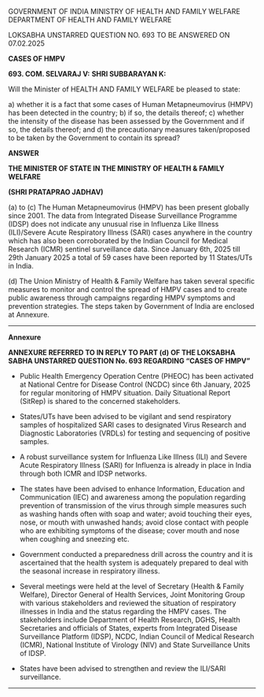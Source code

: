 GOVERNMENT OF INDIA
MINISTRY OF HEALTH AND FAMILY WELFARE
DEPARTMENT OF HEALTH AND FAMILY WELFARE

LOKSABHA
UNSTARRED QUESTION NO. 693
TO BE ANSWERED ON 07.02.2025

**CASES OF HMPV**

**693. COM. SELVARAJ V:**
**SHRI SUBBARAYAN K:**

Will the Minister of HEALTH AND FAMILY WELFARE be pleased to state:

a) whether it is a fact that some cases of Human Metapneumovirus (HMPV) has been detected in the country;
b) if so, the details thereof;
c) whether the intensity of the disease has been assessed by the Government and if so, the details thereof; and
d) the precautionary measures taken/proposed to be taken by the Government to contain its spread?

**ANSWER**

**THE MINISTER OF STATE IN THE MINISTRY OF HEALTH & FAMILY WELFARE**

**(SHRI PRATAPRAO JADHAV)**

(a) to (c) The Human Metapneumovirus (HMPV) has been present globally since 2001. The data from Integrated Disease Surveillance Programme (IDSP) does not indicate any unusual rise in Influenza Like Illness (ILI)/Severe Acute Respiratory Illness (SARI) cases anywhere in the country which has also been corroborated by the Indian Council for Medical Research (ICMR) sentinel surveillance data. Since January 6th, 2025 till 29th January 2025 a total of 59 cases have been reported by 11 States/UTs in India.

(d) The Union Ministry of Health & Family Welfare has taken several specific measures to monitor and control the spread of HMPV cases and to create public awareness through campaigns regarding HMPV symptoms and prevention strategies. The steps taken by Government of India are enclosed at Annexure.

---

**Annexure**

**ANNEXURE REFERRED TO IN REPLY TO PART (d) OF THE LOKSABHA SABHA
UNSTARRED QUESTION No. 693 REGARDING “CASES OF HMPV”**

- Public Health Emergency Operation Centre (PHEOC) has been activated at National Centre for Disease Control (NCDC) since 6th January, 2025 for regular monitoring of HMPV situation. Daily Situational Report (SitRep) is shared to the concerned stakeholders.

- States/UTs have been advised to be vigilant and send respiratory samples of hospitalized SARI cases to designated Virus Research and Diagnostic Laboratories (VRDLs) for testing and sequencing of positive samples.

- A robust surveillance system for Influenza Like Illness (ILI) and Severe Acute Respiratory Illness (SARI) for Influenza is already in place in India through both ICMR and IDSP networks.

- The states have been advised to enhance Information, Education and Communication (IEC) and awareness among the population regarding prevention of transmission of the virus through simple measures such as washing hands often with soap and water; avoid touching their eyes, nose, or mouth with unwashed hands; avoid close contact with people who are exhibiting symptoms of the disease; cover mouth and nose when coughing and sneezing etc.

- Government conducted a preparedness drill across the country and it is ascertained that the health system is adequately prepared to deal with the seasonal increase in respiratory illness.

- Several meetings were held at the level of Secretary (Health & Family Welfare), Director General of Health Services, Joint Monitoring Group with various stakeholders and reviewed the situation of respiratory illnesses in India and the status regarding the HMPV cases. The stakeholders include Department of Health Research, DGHS, Health Secretaries and officials of States, experts from Integrated Disease Surveillance Platform (IDSP), NCDC, Indian Council of Medical Research (ICMR), National Institute of Virology (NIV) and State Surveillance Units of IDSP.

- States have been advised to strengthen and review the ILI/SARI surveillance.

---
